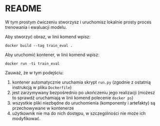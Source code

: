 # README

W tym prostym ćwiczeniu stworzysz i uruchomisz lokalnie prosty proces trenowania i ewaluacji modelu.

Aby stworzyć obraz, w linii komend wpisz:

`docker build --tag train_eval .`

Aby uruchomić kontener, w linii komend wpisz:

`docker run -ti train_eval`

Zauważ, że w tym podejściu:

1. kontener automatycznie uruchamia skrypt `run.py` (zgodnie z ostatnią instrukcją w pliku `Dockerfile`)
2. jest zarzymywany bezpośrednio po ukończeniu jego realizacji (możesz to sprawdź uruchamiają w linii komend polecenie `docker ps`)
3. wszystkie pliki niezbędne do uruchomienia (komponenty i artefakty) są przechowywane w kontenerze
4. użytkownik nie ma do nich dostępu, w szczególności nie może ich modyfikować.



